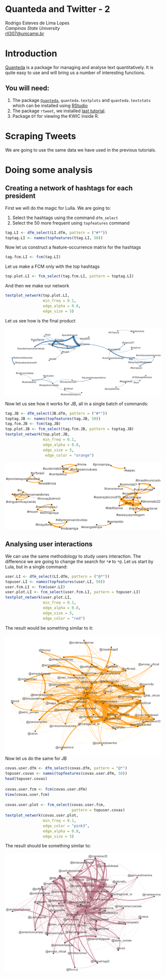 # Quanteda and Twitter - 2
Rodrigo Esteves de Lima Lopes \
*Campinas State University* \
[rll307@unicamp.br](mailto:rll307@unicamp.br)


# Introduction

[Quanteda](https://quanteda.io/) is a package for managing and analyse text quantitatively. It is quite easy to use and will bring us a number of interesting functions. 

## You will need:

1. The package [`Quanteda`](https://quanteda.io/), `quanteda.textplots` and `quanteda.textstats` which can be installed using [RStudio](http://www.sthda.com/english/wiki/installing-and-using-r-packages)
1. The package `rtweet`, we installed [last tutorial](https://github.com/MiDiTeS/intro_to_R1/blob/master/Module_3/04_rtweet.md). 
1. Package `DT` for viewing the KWIC inside R. 

# Scraping Tweets

We are going to use the same data we have used in the previous tutorials.

# Doing some analysis

## Creating a network of hashtags for each president

First we will do the magic for Lulla. We are going to:

1. Select the hashtags using the command `dfm_select`
1. Select the 50 more frequent using `topfeatures` command


```r
tag.LI <- dfm_select(LI.dfm, pattern = ("#*"))
toptag.LI <- names(topfeatures(ttag.LI, 50))
```


Now let us construct a feature-occurrence matrix for the hashtags


```r
tag.fcm.LI <- fcm(tag.LI)
```

Let us make a FCM only with the top hashtags


```r
top.plot.LI <- fcm_select(tag.fcm.LI, pattern = toptag.LI)
```

And then we make our network


```r
textplot_network(top.plot.LI, 
                 min_freq = 0.1, 
                 edge_alpha = 0.8, 
                 edge_size = 5)
```

Let us see how is the final product

![Lula's network of hashtags](imagens/lula_tag_net.png)

Now let us see how it works for JB, all in a single batch of commands:


```r
tag.JB <- dfm_select(JB.dfm, pattern = ("#*"))
toptag.JB <- names(topfeatures(tag.JB, 50))
tag.fcm.JB <- fcm(tag.JB)
top.plot.JB <- fcm_select(tag.fcm.JB, pattern = toptag.JB)
textplot_network(top.plot.JB, 
                 min_freq = 0.1, 
                 edge_alpha = 0.8, 
                 edge_size = 5,
                  edge_color = "orange")
```

![Covas' network of hashtags](imagens/bozo_net.png)

## Analysing user interactions

We can use the same methodology to study users interaction. The difference we are going to change the search for `*#` to `*@`. Let us start by Lula, but in a single command:



```r
user.LI <- dfm_select(LI.dfm, pattern = ("@*"))
topuser.LI <- names(topfeatures(user.LI, 50))
user.fcm.LI <- fcm(user.LI)
user.plot.LI <- fcm_select(user.fcm.LI, pattern = topuser.LI)
textplot_network(user.plot.LI, 
                 min_freq = 0.1, 
                 edge_alpha = 0.8, 
                 edge_size = 5,
                 edge_color = "red")
```


The result would be something similar to it:

![Lulas' most influent users](imagens/Lula_user_net.png)
Now let us do the same for JB


```r
covas.user.dfm <- dfm_select(covas.dfm, pattern = "@*")
topuser.covas <- names(topfeatures(covas.user.dfm, 50))
head(topuser.covas)

covas.user.fcm <- fcm(covas.user.dfm)
View(covas.user.fcm)

covas.user.plot <- fcm_select(covas.user.fcm, 
                              pattern = topuser.covas)
textplot_network(covas.user.plot, 
                 min_freq = 0.1, 
                 edge_color = "pink3", 
                 edge_alpha = 0.8, 
                 edge_size = 5)
```


The result should be something similar to:

![JB's users](imagens/JB_user_net.png)






